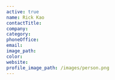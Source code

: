 ```yaml
---
active: true
name: Rick Kao
contactTitle:
company:
category:
phoneOffice:
email:
image_path:
color:
website:
profile_image_path: /images/person.png
---
```


